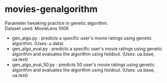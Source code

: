 # movies-genalgorithm
Parameter tweaking practice in genetic algorithm.\
Dataset used: MovieLens 100K

* gen_algo.py : predicts a specific user's movie ratings using genetic algorithm. (Uses: u.data)
* gen_algo_eval.py : predicts a specific user's movie ratings using genetic algorithm and evaluates the algorithm using holdout. (Uses: ua.base, ua.test)
* gen_algo_eval_50.py : predicts 50 user's movie ratings using genetic algorithm and evaluates the algorithm using holdout. (Uses: ua.base, ua.test)
